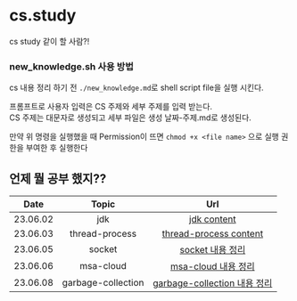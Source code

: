 # cs.study

cs study 같이 할 사람?!

### new_knowledge.sh 사용 방법

cs 내용 정리 하기 전 `./new_knowledge.md`로 shell script file을 실행 시킨다.

프롬프트로 사용자 입력은 CS 주제와 세부 주제를 입력 받는다.  
CS 주제는 대문자로 생성되고 세부 파일은 생성 날짜-주제.md로 생성된다.

만약 위 명령을 실행했을 때 Permission이 뜨면 `chmod +x <file name>` 으로 실행 권한을 부여한 후 실행한다

## 언제 뭘 공부 했지??

|   Date   | Topic |                  Url                  |
| :------: | :---: | :-----------------------------------: |
| 23.06.02 |  jdk  | [jdk content](./JAVA/23-06-02-jdk.md) |
| 23.06.03 |  thread-process  | [thread-process content](./JAVA/23-06-03-thread-process.md) |
| 23.06.05 |  socket  | [socket 내용 정리](./JAVA/23-06-05-socket.md) |
| 23.06.06 |  msa-cloud  | [msa-cloud 내용 정리](./ARCHITECTURE/23-06-06-msa-cloud.md) |
| 23.06.08 |  garbage-collection  | [garbage-collection 내용 정리](./JAVA/23-06-08-garbage-collection.md) |
